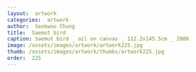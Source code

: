 ```yaml
---
layout:  artwork
categories:  artwork
author:  Seokwoo Chung
title:  Saemut bird
caption: Saemut bird _ oil on canvas _ 112.2x145.5cm _ 2008
image: /assets/images/artwork/artwork225.jpg
thumb: /assets/images/artwork/thumbs/artwork225.jpg
order:  225
---
```

